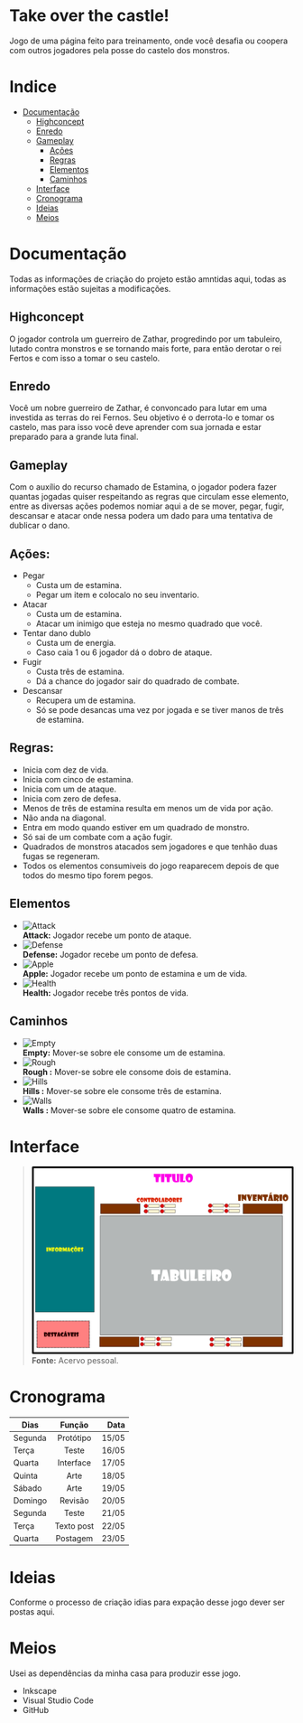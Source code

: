 # Take over the castle!
Jogo de uma página feito para treinamento, onde você desafia ou coopera com outros jogadores pela posse do castelo dos monstros.

# Indice

- [Documentação](#documentação)
    - [Highconcept](#highconcept)
    - [Enredo](#enredo)
    - [Gameplay](#gameplay)
        - [Ações](#acoes) 
        - [Regras](#regras) 
        - [Elementos](#elementos)
        - [Caminhos](#caminhos)        
    - [Interface](#interface)
    - [Cronograma](#cronograma)
    - [Ideias](#ideias)
    - [Meios](#meios)

<a name="documentação"></a>

# Documentação

Todas as informações de criação do projeto estão amntidas aqui, todas as informações estão sujeitas a modificações.

<a name="highconcept"></a>

##  Highconcept

O jogador controla um guerreiro de Zathar, progredindo por um tabuleiro, lutado contra monstros e se tornando mais forte, para então derotar o rei Fertos e com isso a tomar o seu castelo.

<a name="enredo"></a>

## Enredo

Você um nobre guerreiro de Zathar, é convoncado para lutar em uma investida as terras do rei Fernos. Seu objetivo é o derrota-lo e tomar os castelo, mas para isso você deve aprender com sua jornada e estar preparado para a grande luta final.

<a name="gameplay"></a>

## Gameplay 

Com o auxílio do recurso chamado de Estamina, o jogador podera fazer quantas jogadas quiser respeitando as regras que circulam esse elemento, entre as diversas ações podemos nomiar aqui a de se mover, pegar, fugir, descansar e atacar onde nessa podera um dado para uma tentativa de dublicar o dano.

<a name="acoes"></a>

##  Ações: 

- Pegar
    - Custa um de estamina.
    - Pegar um item e colocalo no seu inventario.
- Atacar
    - Custa um de estamina.
    - Atacar um inimigo que esteja no mesmo quadrado que você.
- Tentar dano dublo
    - Custa um de energia.
    - Caso caia 1 ou 6 jogador dá o dobro de ataque.
- Fugir 
    - Custa três de estamina.
    - Dá a chance do jogador sair do quadrado de combate.
- Descansar
    - Recupera um de estamina.
    - Só se pode desancas uma vez por jogada e se tiver manos de três de estamina.


<a name="regras"></a>

##  Regras: 

 - Inicia com dez de vida.
 - Inicia com cinco de estamina.
 - Inicia com um de ataque.
 - Inicia com zero de defesa.
 - Menos de três de estamina resulta em menos um de vida por ação.
 - Não anda na diagonal.
 - Entra em modo quando estiver em um quadrado de monstro.
 - Só sai de um combate com a ação fugir.
 - Quadrados de monstros atacados sem jogadores e que tenhão duas fugas se regeneram.
 - Todos os elementos consumiveis do jogo reaparecem depois de que todos do mesmo tipo forem pegos. 

<a name="elementos"></a>

## Elementos

- ![Attack](https://github.com//Dilumo/Morin-s-test/blob/master/Documents/Assets/Attack.png?raw=true "Attack") <br> 
**Attack:** Jogador recebe um ponto de ataque.
- ![Defense](https://github.com//Dilumo/Morin-s-test/blob/master/Documents/Assets/Defense.png?raw=true "Defense") <br> 
**Defense:** Jogador recebe um ponto de defesa.
- ![Apple](https://github.com//Dilumo/Morin-s-test/blob/master/Documents/Assets/Apple.png?raw=true "Apple") <br> 
**Apple:** Jogador recebe um ponto de estamina e um de vida.
- ![Health](https://github.com//Dilumo/Morin-s-test/blob/master/Documents/Assets/Health.png?raw=true "Health") <br> 
**Health:** Jogador recebe três pontos de vida.

<a name="caminhos"></a>

## Caminhos

- ![Empty](https://github.com//Dilumo/Morin-s-test/blob/master/Documents/Assets/Empty.png?raw=true "Empty") <br> 
**Empty:** Mover-se sobre ele consome um de estamina.
- ![Rough ](https://github.com//Dilumo/Morin-s-test/blob/master/Documents/Assets/Rough.png?raw=true "Rough ") <br> 
**Rough :** Mover-se sobre ele consome dois de estamina.
- ![Hills ](https://github.com//Dilumo/Morin-s-test/blob/master/Documents/Assets/Hills.png?raw=true "Hills ") <br> 
**Hills :** Mover-se sobre ele consome três de estamina.
- ![Walls ](https://github.com//Dilumo/Morin-s-test/blob/master/Documents/Assets/Walls.png?raw=true "Walls ") <br> 
**Walls :** Mover-se sobre ele consome quatro de estamina.

<a name="interface"></a>

# Interface

>![Explicação da interface](https://github.com//Dilumo/GetTheCastle/blob/master/Documents/Assets/Interface.png?raw=true "Explicação da interface") <br> 
 > **Fonte:** Acervo pessoal.

<a name="cronograma"></a>

# Cronograma


| Dias          | Função        |  Data  |
| ------------- |:-------------:| -----: |
| Segunda       | Protótipo     | 15/05  |
| Terça         | Teste         | 16/05  |
| Quarta        | Interface     | 17/05  |
| Quinta        | Arte          | 18/05  |
| Sábado        | Arte          | 19/05  |
| Domingo       | Revisão       | 20/05  |
| Segunda       | Teste         | 21/05  |
| Terça         | Texto post    | 22/05  |
| Quarta        | Postagem      | 23/05  |

<a name="ideias"></a>

# Ideias

Conforme o processo de criação idias para expação desse jogo dever ser postas aqui.

<a name="meios"></a>

# Meios

Usei as dependências da minha casa para produzir esse jogo.
- Inkscape
- Visual Studio Code
- GitHub